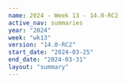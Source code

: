 ```yaml
---
name: 2024 - Week 13 - 14.0-RC2
active_nav: summaries
year: "2024"
week: "wk13"
version: "14.0-RC2"
start_date: "2024-03-25"
end_date: "2024-03-31"
layout: "summary"
---
```

